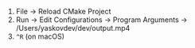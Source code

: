 1. File -> Reload CMake Project
2. Run -> Edit Configurations -> Program Arguments -> /Users/yaskovdev/dev/output.mp4
3. `^R` (on macOS)
